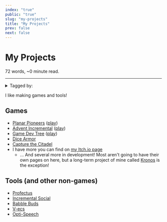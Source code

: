 ```yaml
---
index: "true"
public: "true"
slug: "my-projects"
title: "My Projects"
prev: false
next: false
---
```

<script setup>
import { data } from '../../git.data.ts';
import { useData } from 'vitepress';
const pageData = useData();
</script>
<h1 class="p-name">My Projects</h1>
<p>72 words, ~0 minute read. <span v-html="data[`site/${pageData.page.value.relativePath}`]" /></p>
<hr/>

<details><summary>Tagged by:</summary><a href="/garden/advent-incremental/index.md">Advent Incremental</a><a href="/garden/babble-buds/index.md">Babble Buds</a><a href="/garden/capture-the-citadel/index.md">Capture the Citadel</a><a href="/garden/dice-armor/index.md">Dice Armor</a><a href="/garden/game-dev-tree/index.md">Game Dev Tree</a><a href="/garden/incremental-social/index.md">Incremental Social</a><a href="/garden/kronos/index.md">Kronos</a><a href="/garden/opti-speech/index.md">Opti-Speech</a><a href="/garden/planar-pioneers/index.md">Planar Pioneers</a><a href="/garden/profectus/index.md">Profectus</a><a href="/garden/v-ecs/index.md">V-ecs</a></details>

I like making games and tools!

<span id="665e3a7a-395f-4493-8f3a-482f136ea157"><h2>Games</h2></span>
- [Planar Pioneers](/garden/planar-pioneers/index.md) ([play](https://thepaperpilot.org/planar))
- [Advent Incremental](/garden/advent-incremental/index.md) ([play](https://thepaperpilot.org/advent))
- [Game Dev Tree](/garden/game-dev-tree/index.md) ([play](https://thepaperpilot.org/gamedevtree))
- [Dice Armor](/garden/dice-armor/index.md)
- [Capture the Citadel](/garden/capture-the-citadel/index.md)
- I have more you can find on [my Itch.io page](https://thepaperpilot.itch.io/)
	- ... And several more in development! Most aren't going to have their own pages on here, but a long-term project of mine called [Kronos](/garden/kronos/index.md) is the exception!

## Tools (and other non-games)
- [Profectus](/garden/profectus/index.md)
- [Incremental Social](/garden/incremental-social/index.md)
- [Babble Buds](/garden/babble-buds/index.md)
- [V-ecs](/garden/v-ecs/index.md)
- [Opti-Speech](/garden/opti-speech/index.md)